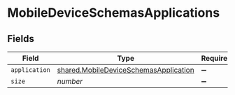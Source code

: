 # MobileDeviceSchemasApplications


## Fields

| Field                                                                                                 | Type                                                                                                  | Required                                                                                              | Description                                                                                           | Example                                                                                               |
| ----------------------------------------------------------------------------------------------------- | ----------------------------------------------------------------------------------------------------- | ----------------------------------------------------------------------------------------------------- | ----------------------------------------------------------------------------------------------------- | ----------------------------------------------------------------------------------------------------- |
| `application`                                                                                         | [shared.MobileDeviceSchemasApplication](../../../sdk/models/shared/mobiledeviceschemasapplication.md) | :heavy_minus_sign:                                                                                    | N/A                                                                                                   |                                                                                                       |
| `size`                                                                                                | *number*                                                                                              | :heavy_minus_sign:                                                                                    | N/A                                                                                                   | 1                                                                                                     |